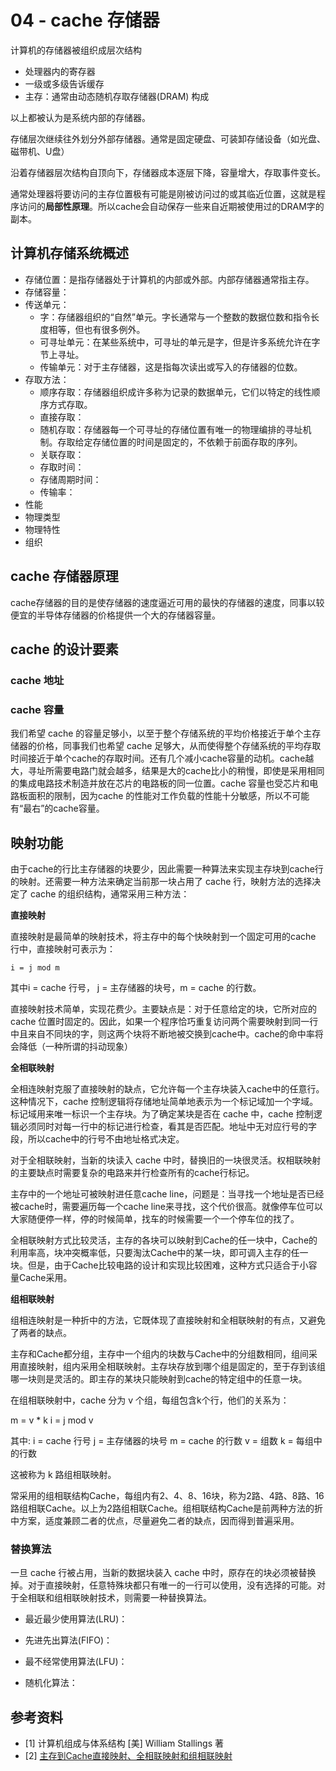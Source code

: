 # 04 - cache 存储器

计算机的存储器被组织成层次结构

- 处理器内的寄存器
- 一级或多级告诉缓存
- 主存：通常由动态随机存取存储器(DRAM) 构成

以上都被认为是系统内部的存储器。

存储层次继续往外划分外部存储器。通常是固定硬盘、可装卸存储设备（如光盘、磁带机、U盘）

沿着存储器层次结构自顶向下，存储器成本逐层下降，容量增大，存取事件变长。

通常处理器将要访问的主存位置极有可能是刚被访问过的或其临近位置，这就是程序访问的**局部性原理**。所以cache会自动保存一些来自近期被使用过的DRAM字的副本。

## 计算机存储系统概述

- 存储位置：是指存储器处于计算机的内部或外部。内部存储器通常指主存。
- 存储容量：
- 传送单元：
    - 字：存储器组织的“自然”单元。字长通常与一个整数的数据位数和指令长度相等，但也有很多例外。
    - 可寻址单元：在某些系统中，可寻址的单元是字，但是许多系统允许在字节上寻址。
    - 传输单元：对于主存储器，这是指每次读出或写入的存储器的位数。
- 存取方法：
    - 顺序存取：存储器组织成许多称为记录的数据单元，它们以特定的线性顺序方式存取。
    - 直接存取：
    - 随机存取：存储器每一个可寻址的存储位置有唯一的物理编排的寻址机制。存取给定存储位置的时间是固定的，不依赖于前面存取的序列。
    - 关联存取：
    - 存取时间：
    - 存储周期时间：
    - 传输率：
- 性能
- 物理类型
- 物理特性
- 组织

## cache 存储器原理

cache存储器的目的是使存储器的速度逼近可用的最快的存储器的速度，同事以较便宜的半导体存储器的价格提供一个大的存储器容量。

## cache 的设计要素

### cache 地址

### cache 容量

我们希望 cache 的容量足够小，以至于整个存储系统的平均价格接近于单个主存储器的价格，同事我们也希望 cache 足够大，从而使得整个存储系统的平均存取时间接近于单个cache的存取时间。还有几个减小cache容量的动机。cache越大，寻址所需要电路门就会越多，结果是大的cache比小的稍慢，即使是采用相同的集成电路技术制造并放在芯片的电路板的同一位置。cache 容量也受芯片和电路板面积的限制，因为cache 的性能对工作负载的性能十分敏感，所以不可能有“最右”的cache容量。

## 映射功能

由于cache的行比主存储器的块要少，因此需要一种算法来实现主存块到cache行的映射。还需要一种方法来确定当前那一块占用了 cache 行，映射方法的选择决定了 cache 的组织结构，通常采用三种方法：

**直接映射**

直接映射是最简单的映射技术，将主存中的每个快映射到一个固定可用的cache 行中，直接映射可表示为：

    i = j mod m

其中i = cache 行号， j = 主存储器的块号，m = cache 的行数。

直接映射技术简单，实现花费少。主要缺点是：对于任意给定的块，它所对应的 cache 位置时固定的。因此，如果一个程序恰巧重复访问两个需要映射到同一行中且来自不同块的字，则这两个块将不断地被交换到cache中。cache的命中率将会降低（一种所谓的抖动现象）

**全相联映射**

全相连映射克服了直接映射的缺点，它允许每一个主存块装入cache中的任意行。这种情况下，cache 控制逻辑将存储地址简单地表示为一个标记域加一个字域。标记域用来唯一标识一个主存块。为了确定某块是否在 cache 中，cache 控制逻辑必须同时对每一行中的标记进行检查，看其是否匹配。地址中无对应行号的字段，所以cache中的行号不由地址格式决定。

对于全相联映射，当新的块读入 cache 中时，替换旧的一块很灵活。权相联映射的主要缺点时需要复杂的电路来并行检查所有的cache行标记。

主存中的一个地址可被映射进任意cache line，问题是：当寻找一个地址是否已经被cache时，需要遍历每一个cache line来寻找，这个代价很高。就像停车位可以大家随便停一样，停的时候简单，找车的时候需要一个一个停车位的找了。

全相联映射方式比较灵活，主存的各块可以映射到Cache的任一块中，Cache的利用率高，块冲突概率低，只要淘汰Cache中的某一块，即可调入主存的任一块。但是，由于Cache比较电路的设计和实现比较困难，这种方式只适合于小容量Cache采用。

**组相联映射**

组相连映射是一种折中的方法，它既体现了直接映射和全相联映射的有点，又避免了两者的缺点。

主存和Cache都分组，主存中一个组内的块数与Cache中的分组数相同，组间采用直接映射，组内采用全相联映射。主存块存放到哪个组是固定的，至于存到该组哪一块则是灵活的。即主存的某块只能映射到cache的特定组中的任意一块。

在组相联映射中，cache 分为 v 个组，每组包含k个行，他们的关系为：

m = v * k
i = j mod v

其中: i = cache 行号
j = 主存储器的块号
m = cache 的行数
v = 组数
k = 每组中的行数

这被称为 k 路组相联映射。

常采用的组相联结构Cache，每组内有2、4、8、16块，称为2路、4路、8路、16路组相联Cache。以上为2路组相联Cache。组相联结构Cache是前两种方法的折中方案，适度兼顾二者的优点，尽量避免二者的缺点，因而得到普遍采用。

### 替换算法

一旦 cache 行被占用，当新的数据块装入 cache 中时，原存在的块必须被替换掉。对于直接映射，任意特殊块都只有唯一的一行可以使用，没有选择的可能。对于全相联和组相联映射技术，则需要一种替换算法。

- 最近最少使用算法(LRU)：

- 先进先出算法(FIFO)：

- 最不经常使用算法(LFU)：

- 随机化算法：

## 参考资料

- [1] 计算机组成与体系结构 [美] William Stallings 著
- [2] [主存到Cache直接映射、全相联映射和组相联映射](https://blog.csdn.net/dongyanxia1000/article/details/53392315)
